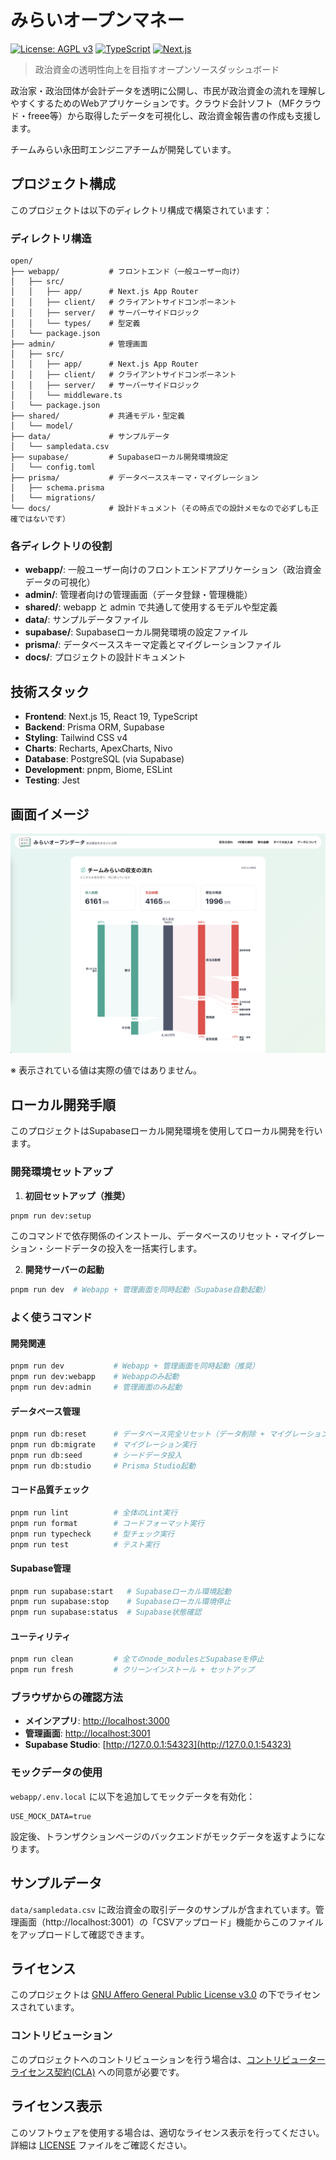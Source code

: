 # みらいオープンマネー

[![License: AGPL v3](https://img.shields.io/badge/License-AGPL_v3-blue.svg)](https://www.gnu.org/licenses/agpl-3.0)
[![TypeScript](https://img.shields.io/badge/TypeScript-007ACC?logo=typescript&logoColor=white)](https://www.typescriptlang.org/)
[![Next.js](https://img.shields.io/badge/Next.js-000000?logo=next.js&logoColor=white)](https://nextjs.org/)

> 政治資金の透明性向上を目指すオープンソースダッシュボード

政治家・政治団体が会計データを透明に公開し、市民が政治資金の流れを理解しやすくするためのWebアプリケーションです。クラウド会計ソフト（MFクラウド・freee等）から取得したデータを可視化し、政治資金報告書の作成も支援します。

チームみらい永田町エンジニアチームが開発しています。

## プロジェクト構成

このプロジェクトは以下のディレクトリ構成で構築されています：

### ディレクトリ構造

```
open/
├── webapp/           # フロントエンド（一般ユーザー向け）
│   ├── src/
│   │   ├── app/      # Next.js App Router
│   │   ├── client/   # クライアントサイドコンポーネント
│   │   ├── server/   # サーバーサイドロジック
│   │   └── types/    # 型定義
│   └── package.json
├── admin/            # 管理画面
│   ├── src/
│   │   ├── app/      # Next.js App Router
│   │   ├── client/   # クライアントサイドコンポーネント
│   │   ├── server/   # サーバーサイドロジック
│   │   └── middleware.ts
│   └── package.json
├── shared/           # 共通モデル・型定義
│   └── model/
├── data/             # サンプルデータ
│   └── sampledata.csv
├── supabase/         # Supabaseローカル開発環境設定
│   └── config.toml
├── prisma/           # データベーススキーマ・マイグレーション
│   ├── schema.prisma
│   └── migrations/
└── docs/             # 設計ドキュメント（その時点での設計メモなので必ずしも正確ではないです）
```

### 各ディレクトリの役割

- **webapp/**: 一般ユーザー向けのフロントエンドアプリケーション（政治資金データの可視化）
- **admin/**: 管理者向けの管理画面（データ登録・管理機能）
- **shared/**: webapp と admin で共通して使用するモデルや型定義
- **data/**: サンプルデータファイル
- **supabase/**: Supabaseローカル開発環境の設定ファイル
- **prisma/**: データベーススキーマ定義とマイグレーションファイル
- **docs/**: プロジェクトの設計ドキュメント

## 技術スタック

- **Frontend**: Next.js 15, React 19, TypeScript
- **Backend**: Prisma ORM, Supabase
- **Styling**: Tailwind CSS v4
- **Charts**: Recharts, ApexCharts, Nivo
- **Database**: PostgreSQL (via Supabase)
- **Development**: pnpm, Biome, ESLint
- **Testing**: Jest

## 画面イメージ

![アプリケーションのスクリーンショット](docs/images/screenshot.png)

※ 表示されている値は実際の値ではありません。


## ローカル開発手順

このプロジェクトはSupabaseローカル開発環境を使用してローカル開発を行います。

### 開発環境セットアップ

1. **初回セットアップ（推奨）**
```bash
pnpm run dev:setup
```
このコマンドで依存関係のインストール、データベースのリセット・マイグレーション・シードデータの投入を一括実行します。

2. **開発サーバーの起動**
```bash
pnpm run dev  # Webapp + 管理画面を同時起動（Supabase自動起動）
```

### よく使うコマンド

#### 開発関連
```bash
pnpm run dev           # Webapp + 管理画面を同時起動（推奨）
pnpm run dev:webapp    # Webappのみ起動
pnpm run dev:admin     # 管理画面のみ起動
```

#### データベース管理
```bash
pnpm run db:reset      # データベース完全リセット（データ削除 + マイグレーション + シード）
pnpm run db:migrate    # マイグレーション実行
pnpm run db:seed       # シードデータ投入
pnpm run db:studio     # Prisma Studio起動
```

#### コード品質チェック
```bash
pnpm run lint          # 全体のLint実行
pnpm run format        # コードフォーマット実行
pnpm run typecheck     # 型チェック実行
pnpm run test          # テスト実行
```

#### Supabase管理
```bash
pnpm run supabase:start   # Supabaseローカル環境起動
pnpm run supabase:stop    # Supabaseローカル環境停止
pnpm run supabase:status  # Supabase状態確認
```

#### ユーティリティ
```bash
pnpm run clean         # 全てのnode_modulesとSupabaseを停止
pnpm run fresh         # クリーンインストール + セットアップ
```

### ブラウザからの確認方法

- **メインアプリ**: [http://localhost:3000](http://localhost:3000)
- **管理画面**: [http://localhost:3001](http://localhost:3001)
- **Supabase Studio**: [http://127.0.0.1:54323](http://127.0.0.1:54323)

### モックデータの使用

`webapp/.env.local` に以下を追加してモックデータを有効化：
```
USE_MOCK_DATA=true
```

設定後、トランザクションページのバックエンドがモックデータを返すようになります。

## サンプルデータ

`data/sampledata.csv` に政治資金の取引データのサンプルが含まれています。管理画面（http://localhost:3001）の「CSVアップロード」機能からこのファイルをアップロードして確認できます。

## ライセンス

このプロジェクトは [GNU Affero General Public License v3.0](LICENSE) の下でライセンスされています。

### コントリビューション

このプロジェクトへのコントリビューションを行う場合は、[コントリビューターライセンス契約(CLA)](CLA.md) への同意が必要です。

## ライセンス表示

このソフトウェアを使用する場合は、適切なライセンス表示を行ってください。詳細は [LICENSE](LICENSE) ファイルをご確認ください。
